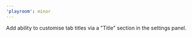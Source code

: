 ```yaml
---
'playroom': minor
---
```


Add ability to customise tab titles via a "Title" section in the settings panel.
